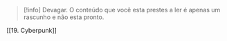 >[!info] Devagar.
>O conteúdo que você esta prestes a ler é apenas um rascunho e não esta pronto.

[[19. Cyberpunk]]